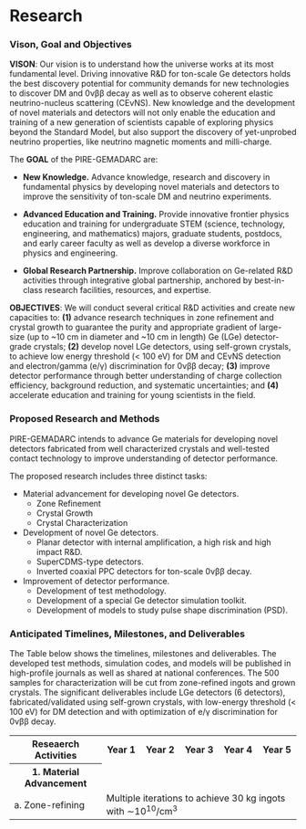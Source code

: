 ---
---
# Research
### Vison, Goal and Objectives

**VISON**: Our vision is to understand how the universe works at its most fundamental level.
Driving innovative R&D for ton-scale Ge detectors holds the best discovery potential for community
demands for new technologies to discover DM and 0νββ decay as well as to observe coherent
elastic neutrino-nucleus scattering (CEνNS). New knowledge and the development of novel materials
and detectors will not only enable the education and training of a new generation of scientists capable of
exploring physics beyond the Standard Model, but also support the discovery of yet-unprobed
neutrino properties, like neutrino magnetic moments and milli-charge.

The **GOAL** of the PIRE-GEMADARC are:
- **New Knowledge.** Advance knowledge, research and discovery in fundamental physics by developing
novel materials and detectors to improve the sensitivity of ton-scale DM and neutrino experiments.

- **Advanced Education and Training.** Provide innovative frontier physics education and training
for undergraduate STEM (science, technology, engineering, and mathematics) majors, graduate students,
postdocs, and early career faculty as well as develop a diverse workforce in physics and engineering.

- **Global Research Partnership.** Improve collaboration on Ge-related R&D activities through integrative
global partnership, anchored by best-in-class research facilities, resources, and expertise.

**OBJECTIVES**: We will conduct several critical R&D activities and create new capacities to: **(1)** advance
research techniques in zone refinement and crystal growth to guarantee the purity and appropriate gradient
of large-size (up to ~10 cm in diameter and ~10 cm in length) Ge (LGe) detector-grade crystals; **(2)**
develop novel LGe detectors, using self-grown crystals, to achieve low energy threshold (< 100 eV) for
DM and CEvNS detection and electron/gamma (e/γ) discrimination for 0νββ decay; **(3)** improve detector
performance through better understanding of charge collection efficiency, background reduction, and systematic
uncertainties; and **(4)** accelerate education and training for young scientists in the field.

### Proposed Research and Methods
PIRE-GEMADARC intends to advance Ge materials for developing novel detectors fabricated from well characterized
crystals and well-tested contact technology to improve understanding of detector performance.

The proposed research includes three distinct tasks: 
- Material advancement for developing novel Ge detectors.
  - Zone Refinement
  - Crystal Growth
  - Crystal Characterization
- Development of novel Ge detectors. 
  - Planar detector with internal amplification, a high risk and high impact R&D.
  - SuperCDMS-type detectors.
  - Inverted coaxial PPC detectors for ton-scale 0νββ decay.
- Improvement of detector performance.
  - Development of test methodology.
  - Development of a special Ge detector simulation toolkit.
  - Development of models to study pulse shape discrimination (PSD).

### Anticipated Timelines, Milestones, and Deliverables
The Table below shows the timelines, milestones and deliverables. The developed test methods, simulation
codes, and models will be published in high-profile journals as well as shared at national conferences. The
500 samples for characterization will be cut from zone-refined ingots and grown crystals. The significant deliverables include LGe detectors (6 detectors), fabricated/validated using self-grown crystals, with low-energy threshold (< 100 eV) for DM
detection and with optimization of e/γ discrimination for 0νββ decay.

<table>
<tr>
<th>Reseaerch Activities</th>
<th>Year 1</th>
<th>Year 2</th>
<th>Year 3</th>
<th>Year 4</th>
<th>Year 5</th>
</tr>

<tr>
<th>1. Material Advancement
<td></td>
<td></td>
<td></td>
<td></td>
<td></td>
</tr>

<tr>
<td>a. Zone-refining</td>
<td colspan="5">Multiple iterations to achieve 30 kg ingots with &sim;10<sup>10</sup>/cm<sup>3</sup></td>
</tr>
</table>  



